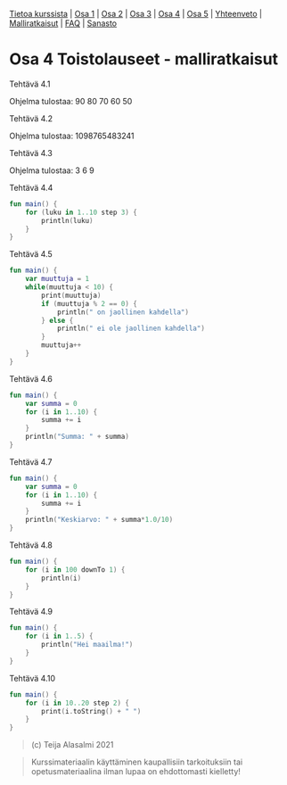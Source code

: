 [Tietoa kurssista](../README.md) | [Osa 1](../osa-1.md) | [Osa 2](../osa-2.md) | [Osa 3](../osa-3.md) | [Osa 4](../osa-4.md) | [Osa 5](../osa-5.md) | [Yhteenveto](../yhteenveto.md) | [Malliratkaisut](malliratkaisut.md) | [FAQ](../faq.md) | [Sanasto](../sanasto.md)

# Osa 4 Toistolauseet - malliratkaisut

Tehtävä 4.1

Ohjelma tulostaa:
90
80
70
60
50

Tehtävä 4.2

Ohjelma tulostaa: 1098765483241

Tehtävä 4.3

Ohjelma tulostaa:
3
6
9

Tehtävä 4.4

```kotlin
fun main() {
    for (luku in 1..10 step 3) {
   		println(luku)
    }
}
```

Tehtävä 4.5

```kotlin
fun main() {
    var muuttuja = 1
    while(muuttuja < 10) {
        print(muuttuja)
        if (muuttuja % 2 == 0) {
            println(" on jaollinen kahdella")
        } else {
            println(" ei ole jaollinen kahdella")
        }
        muuttuja++
    }
}
```

Tehtävä 4.6

```kotlin
fun main() {
    var summa = 0
    for (i in 1..10) {
    	summa += i
    }
    println("Summa: " + summa)
}
```

Tehtävä 4.7

```kotlin
fun main() {
    var summa = 0
    for (i in 1..10) {
    	summa += i
    }
    println("Keskiarvo: " + summa*1.0/10)
}
```

Tehtävä 4.8

```kotlin
fun main() {
    for (i in 100 downTo 1) {
    	println(i)
    }
}
```

Tehtävä 4.9

```kotlin
fun main() {
    for (i in 1..5) {
    	println("Hei maailma!")
    }
}
```

Tehtävä 4.10

```kotlin
fun main() {
    for (i in 10..20 step 2) {
    	print(i.toString() + " ")
    }
}
```

> (c) Teija Alasalmi 2021

> Kurssimateriaalin käyttäminen kaupallisiin tarkoituksiin tai opetusmateriaalina ilman lupaa on ehdottomasti kielletty!